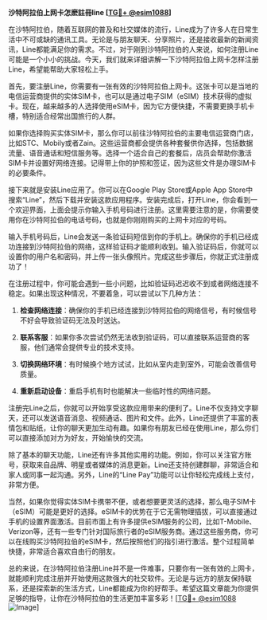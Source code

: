 **沙特阿拉伯上网卡怎麽註冊line [[TG💪+ @esim1088](https://t.me/s/esim1088)]**

在沙特阿拉伯，随着互联网的普及和社交媒体的流行，Line成为了许多人在日常生活中不可或缺的通讯工具。无论是与朋友聊天、分享照片，还是接收最新的新闻资讯，Line都能满足你的需求。不过，对于刚到沙特阿拉伯的人来说，如何注册Line可能是一个小小的挑战。今天，我们就来详细讲解一下沙特阿拉伯上网卡怎样注册Line，希望能帮助大家轻松上手。

首先，要注册Line，你需要有一张有效的沙特阿拉伯上网卡。这张卡可以是当地的电信运营商提供的实体SIM卡，也可以是通过电子SIM（eSIM）技术获得的虚拟卡。现在，越来越多的人选择使用eSIM卡，因为它方便快捷，不需要更换手机卡槽，特别适合经常出国旅行的人群。

如果你选择购买实体SIM卡，那么你可以前往沙特阿拉伯的主要电信运营商门店，比如STC、Mobily或者Zain。这些运营商都会提供各种套餐供你选择，包括数据流量、语音通话和短信服务等。选择一个适合自己的套餐后，店员会帮助你激活SIM卡并设置好网络连接。记得带上你的护照和签证，因为这些文件是办理SIM卡的必要条件。

接下来就是安装Line应用了。你可以在Google Play Store或Apple App Store中搜索“Line”，然后下载并安装这款应用程序。安装完成后，打开Line，你会看到一个欢迎界面，上面会提示你输入手机号码进行注册。这里需要注意的是，你需要使用你在沙特阿拉伯的电话号码，也就是你刚刚购买的上网卡对应的号码。

输入手机号码后，Line会发送一条验证码短信到你的手机上。确保你的手机已经成功连接到沙特阿拉伯的网络，这样验证码才能顺利收到。输入验证码后，你就可以设置你的用户名和密码，并上传一张头像照片。完成这些步骤后，你就正式注册成功了！

在注册过程中，你可能会遇到一些小问题，比如验证码迟迟收不到或者网络连接不稳定。如果出现这种情况，不要着急，可以尝试以下几种方法：

1. **检查网络连接**：确保你的手机已经连接到沙特阿拉伯的网络信号，有时候信号不好会导致验证码无法及时送达。
   
2. **联系客服**：如果你多次尝试仍然无法收到验证码，可以直接联系运营商的客服，他们通常会提供专业的技术支持。

3. **切换网络环境**：有时候换个地方试试，比如从室内走到室外，可能会改善信号质量。

4. **重新启动设备**：重启手机有时也能解决一些临时性的网络问题。

注册完Line之后，你就可以开始享受这款应用带来的便利了。Line不仅支持文字聊天，还可以发送语音消息、视频通话、图片和文件。此外，Line还提供了丰富的表情包和贴纸，让你的聊天更加生动有趣。如果你有朋友已经在使用Line，那么你们可以直接添加对方为好友，开始愉快的交流。

除了基本的聊天功能，Line还有许多其他实用的功能。例如，你可以关注官方账号，获取来自品牌、明星或者媒体的消息更新。Line还支持创建群聊，非常适合和家人或同事一起沟通。另外，Line的“Line Pay”功能可以让你轻松完成线上支付，非常方便。

当然，如果你觉得实体SIM卡携带不便，或者想要更灵活的选择，那么电子SIM卡（eSIM）可能是更好的选择。eSIM卡的优势在于它无需物理插拔，可以直接通过手机的设置界面激活。目前市面上有许多提供eSIM服务的公司，比如T-Mobile、Verizon等，还有一些专门针对国际旅行者的eSIM服务商。通过这些服务商，你可以在线购买沙特阿拉伯的eSIM卡，然后按照他们的指引进行激活。整个过程简单快捷，非常适合喜欢自由行的朋友。

总的来说，在沙特阿拉伯注册Line并不是一件难事，只要你有一张有效的上网卡，就能顺利完成注册并开始使用这款强大的社交软件。无论是与远方的朋友保持联系，还是探索新的生活方式，Line都能成为你的好帮手。希望这篇文章能为你提供足够的指导，让你在沙特阿拉伯的生活更加丰富多彩！[[TG💪+ @esim1088](https://t.me/s/esim1088) ![Image](https://i.postimg.cc/4NQfJmqS/Snipaste-2025-05-13-00-14-12.png)]